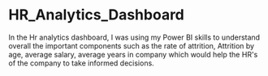 # HR_Analytics_Dashboard
In the Hr analytics dashboard, I was using my Power BI skills to understand overall the important components such as the rate of attrition, Attrition by age, average salary, average years in company which would help the HR's of the company to take informed decisions.
